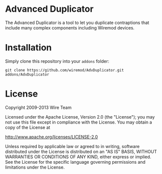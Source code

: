 # Advanced Duplicator

The Advanced Duplicator is a tool to let you duplicate contraptions that include many complex components including Wiremod devices.

# Installation

Simply clone this repository into your `addons` folder:

    git clone https://github.com/wiremod/AdvDuplicator.git addons/AdvDuplicator

# License

Copyright 2009-2013 Wire Team

Licensed under the Apache License, Version 2.0 (the "License"); you may not use this file except in compliance with the License. You may obtain a copy of the License at

http://www.apache.org/licenses/LICENSE-2.0

Unless required by applicable law or agreed to in writing, software distributed under the License is distributed on an "AS IS" BASIS, WITHOUT WARRANTIES OR CONDITIONS OF ANY KIND, either express or implied. See the License for the specific language governing permissions and limitations under the License.
